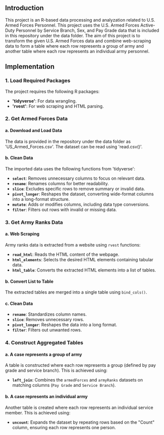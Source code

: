 ## Introduction
This project is an R-based data processing and analyzation related to U.S. Armed Forces Personnel. This project uses the U.S. Armed Forces Active-Duty Personnel by Service Branch, Sex, and Pay Grade data that is included in this repository under the data folder. The aim of this project is to transform the given U.S. Armed Forces data and combine web-scraping data to form a table where each row represents a group of army and another table where each row represents an individual army personnel.

## Implementation
### 1. Load Required Packages

The project requires the following R packages:
- **'tidyverse'**: For data wrangling.
- **'rvest'**: For web scraping and HTML parsing.

### 2. Get Armed Forces Data

#### a. Download and Load Data
The data is provided in the repository under the data folder as 'US_Armed_Forces.csv'. The dataset can be read using 'read.csv()'.

#### b. Clean Data
The imported data uses the following functions from 'tidyverse':
- **`select`**: Removes unnecessary columns to focus on relevant data.
- **`rename`**: Renames columns for better readability.
- **`slice`**: Excludes specific rows to remove summary or invalid data.
- **`pivot_longer`**: Reshapes the dataset, converting wide-format columns into a long-format structure.
- **`mutate`**: Adds or modifies columns, including data type conversions.
- **`filter`**: Filters out rows with invalid or missing data.

### 3. Get Army Ranks Data

#### a. Web Scraping
Army ranks data is extracted from a website using `rvest` functions:
- **`read_html`**: Reads the HTML content of the webpage.
- **`html_elements`**: Selects the desired HTML elements containing tabular data.
- **`html_table`**: Converts the extracted HTML elements into a list of tables.

#### b. Convert List to Table
The extracted tables are merged into a single table using `bind_cols()`.

#### c. Clean Data
- **`rename`**: Standardizes column names.
- **`slice`**: Removes unnecessary rows.
- **`pivot_longer`**: Reshapes the data into a long format.
- **`filter`**: Filters out unwanted rows.

### 4. Construct Aggregated Tables

#### a. A case represents a group of army
A table is constructed where each row represents a group (defined by pay grade and service branch). This is achieved using:
- **`left_join`**: Combines the `armedForces` and `armyRanks` datasets on matching columns (`Pay Grade` and `Service Branch`).

#### b. A case represents an individual army
Another table is created where each row represents an individual service member. This is achieved using:
- **`uncount`**: Expands the dataset by repeating rows based on the "Count" column, ensuring each row represents one person.
